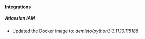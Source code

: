 
#### Integrations

##### Atlassian IAM
- Updated the Docker image to: *demisto/python3:3.11.10.115186*.



